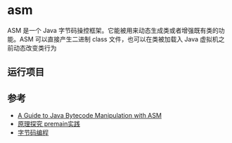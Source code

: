 # asm

ASM 是一个 Java 字节码操控框架。它能被用来动态生成类或者增强既有类的功能。ASM 可以直接产生二进制 class 文件，也可以在类被加载入 Java 虚拟机之前动态改变类行为

## 运行项目


## 参考

- [A Guide to Java Bytecode Manipulation with ASM](https://www.baeldung.com/java-asm) 
- [原理探究 premain实践](https://www.dazhuanlan.com/superduperdrive/topics/1657570) 
- [字节码编程](https://github.com/fuzhengwei/CodeGuide#7-%E5%AD%97%E8%8A%82%E7%A0%81%E7%BC%96%E7%A8%8B)   


